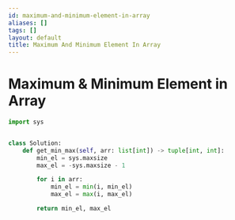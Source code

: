 ```yaml
---
id: maximum-and-minimum-element-in-array
aliases: []
tags: []
layout: default
title: Maximum And Minimum Element In Array
---
```


# Maximum & Minimum Element in Array

```python
import sys


class Solution:
    def get_min_max(self, arr: list[int]) -> tuple[int, int]:
        min_el = sys.maxsize
        max_el = -sys.maxsize - 1

        for i in arr:
            min_el = min(i, min_el)
            max_el = max(i, max_el)

        return min_el, max_el
```
